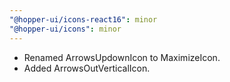 ```yaml
---
"@hopper-ui/icons-react16": minor
"@hopper-ui/icons": minor
---
```


- Renamed ArrowsUpdownIcon to MaximizeIcon.
- Added ArrowsOutVerticalIcon.
